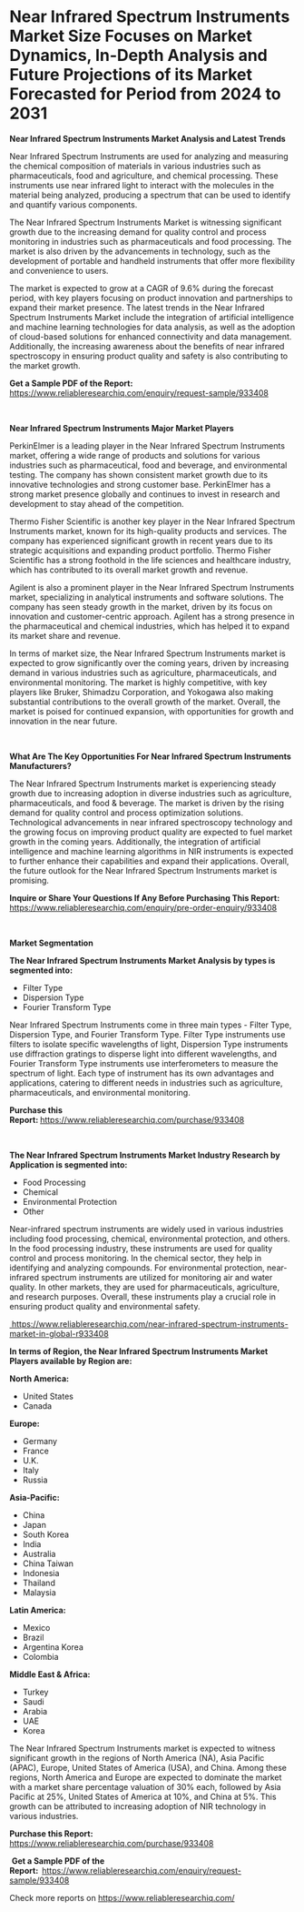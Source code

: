 <p><h1>Near Infrared Spectrum Instruments Market Size Focuses on Market Dynamics, In-Depth Analysis and Future Projections of its Market Forecasted for Period from 2024 to 2031</h1></p><p><strong>Near Infrared Spectrum Instruments Market Analysis and Latest Trends</strong></p>
<p><p>Near Infrared Spectrum Instruments are used for analyzing and measuring the chemical composition of materials in various industries such as pharmaceuticals, food and agriculture, and chemical processing. These instruments use near infrared light to interact with the molecules in the material being analyzed, producing a spectrum that can be used to identify and quantify various components.</p><p>The Near Infrared Spectrum Instruments Market is witnessing significant growth due to the increasing demand for quality control and process monitoring in industries such as pharmaceuticals and food processing. The market is also driven by the advancements in technology, such as the development of portable and handheld instruments that offer more flexibility and convenience to users. </p><p>The market is expected to grow at a CAGR of 9.6% during the forecast period, with key players focusing on product innovation and partnerships to expand their market presence. The latest trends in the Near Infrared Spectrum Instruments Market include the integration of artificial intelligence and machine learning technologies for data analysis, as well as the adoption of cloud-based solutions for enhanced connectivity and data management. Additionally, the increasing awareness about the benefits of near infrared spectroscopy in ensuring product quality and safety is also contributing to the market growth.</p></p>
<p><strong>Get a Sample PDF of the Report:&nbsp;</strong> <a href="https://www.reliableresearchiq.com/enquiry/request-sample/933408">https://www.reliableresearchiq.com/enquiry/request-sample/933408</a></p>
<p>&nbsp;</p>
<p><strong>Near Infrared Spectrum Instruments Major Market Players</strong></p>
<p><p>PerkinElmer is a leading player in the Near Infrared Spectrum Instruments market, offering a wide range of products and solutions for various industries such as pharmaceutical, food and beverage, and environmental testing. The company has shown consistent market growth due to its innovative technologies and strong customer base. PerkinElmer has a strong market presence globally and continues to invest in research and development to stay ahead of the competition.</p><p>Thermo Fisher Scientific is another key player in the Near Infrared Spectrum Instruments market, known for its high-quality products and services. The company has experienced significant growth in recent years due to its strategic acquisitions and expanding product portfolio. Thermo Fisher Scientific has a strong foothold in the life sciences and healthcare industry, which has contributed to its overall market growth and revenue.</p><p>Agilent is also a prominent player in the Near Infrared Spectrum Instruments market, specializing in analytical instruments and software solutions. The company has seen steady growth in the market, driven by its focus on innovation and customer-centric approach. Agilent has a strong presence in the pharmaceutical and chemical industries, which has helped it to expand its market share and revenue.</p><p>In terms of market size, the Near Infrared Spectrum Instruments market is expected to grow significantly over the coming years, driven by increasing demand in various industries such as agriculture, pharmaceuticals, and environmental monitoring. The market is highly competitive, with key players like Bruker, Shimadzu Corporation, and Yokogawa also making substantial contributions to the overall growth of the market. Overall, the market is poised for continued expansion, with opportunities for growth and innovation in the near future.</p></p>
<p>&nbsp;</p>
<p><strong>What Are The Key Opportunities For Near Infrared Spectrum Instruments Manufacturers?</strong></p>
<p><p>The Near Infrared Spectrum Instruments market is experiencing steady growth due to increasing adoption in diverse industries such as agriculture, pharmaceuticals, and food & beverage. The market is driven by the rising demand for quality control and process optimization solutions. Technological advancements in near infrared spectroscopy technology and the growing focus on improving product quality are expected to fuel market growth in the coming years. Additionally, the integration of artificial intelligence and machine learning algorithms in NIR instruments is expected to further enhance their capabilities and expand their applications. Overall, the future outlook for the Near Infrared Spectrum Instruments market is promising.</p></p>
<p><strong>Inquire or Share Your Questions If Any Before Purchasing This Report:</strong> <a href="https://www.reliableresearchiq.com/enquiry/pre-order-enquiry/933408">https://www.reliableresearchiq.com/enquiry/pre-order-enquiry/933408</a></p>
<p>&nbsp;</p>
<p><strong>Market Segmentation</strong></p>
<p><strong>The Near Infrared Spectrum Instruments Market Analysis by types is segmented into:</strong></p>
<p><ul><li>Filter Type</li><li>Dispersion Type</li><li>Fourier Transform Type</li></ul></p>
<p><p>Near Infrared Spectrum Instruments come in three main types - Filter Type, Dispersion Type, and Fourier Transform Type. Filter Type instruments use filters to isolate specific wavelengths of light, Dispersion Type instruments use diffraction gratings to disperse light into different wavelengths, and Fourier Transform Type instruments use interferometers to measure the spectrum of light. Each type of instrument has its own advantages and applications, catering to different needs in industries such as agriculture, pharmaceuticals, and environmental monitoring.</p></p>
<p><strong>Purchase this Report:&nbsp;</strong><a href="https://www.reliableresearchiq.com/purchase/933408">https://www.reliableresearchiq.com/purchase/933408</a></p>
<p>&nbsp;</p>
<p><strong>The Near Infrared Spectrum Instruments Market Industry Research by Application is segmented into:</strong></p>
<p><ul><li>Food Processing</li><li>Chemical</li><li>Environmental Protection</li><li>Other</li></ul></p>
<p><p>Near-infrared spectrum instruments are widely used in various industries including food processing, chemical, environmental protection, and others. In the food processing industry, these instruments are used for quality control and process monitoring. In the chemical sector, they help in identifying and analyzing compounds. For environmental protection, near-infrared spectrum instruments are utilized for monitoring air and water quality. In other markets, they are used for pharmaceuticals, agriculture, and research purposes. Overall, these instruments play a crucial role in ensuring product quality and environmental safety.</p></p>
<p><a href="https://www.reliableresearchiq.com/near-infrared-spectrum-instruments-market-in-global-r933408">&nbsp;https://www.reliableresearchiq.com/near-infrared-spectrum-instruments-market-in-global-r933408</a></p>
<p><strong>In terms of Region, the Near Infrared Spectrum Instruments Market Players available by Region are:</strong></p>
<p>
    <p> <strong> North America: </strong>
        <ul>
            <li>United States</li>
            <li>Canada</li>
        </ul>
        </p> 
    <p> <strong> Europe: </strong>
        <ul>
            <li>Germany</li>
            <li>France</li>
            <li>U.K.</li>
            <li>Italy</li>
            <li>Russia</li>
        </ul>
        </p> 
    <p> <strong> Asia-Pacific: </strong>
        <ul>
            <li>China</li>
            <li>Japan</li>
            <li>South Korea</li>
            <li>India</li>
            <li>Australia</li>
            <li>China Taiwan</li>
            <li>Indonesia</li>
            <li>Thailand</li>
            <li>Malaysia</li>
        </ul>
        </p> 
    <p> <strong> Latin America: </strong>
        <ul>
            <li>Mexico</li>
            <li>Brazil</li>
            <li>Argentina Korea</li>
            <li>Colombia</li>
        </ul>
        </p> 
    <p> <strong> Middle East & Africa: </strong>
        <ul>
            <li>Turkey</li>
            <li>Saudi</li>
            <li>Arabia</li>
            <li>UAE</li>
            <li>Korea</li>
        </ul>
    </p>
    </p>
<p><p>The Near Infrared Spectrum Instruments market is expected to witness significant growth in the regions of North America (NA), Asia Pacific (APAC), Europe, United States of America (USA), and China. Among these regions, North America and Europe are expected to dominate the market with a market share percentage valuation of 30% each, followed by Asia Pacific at 25%, United States of America at 10%, and China at 5%. This growth can be attributed to increasing adoption of NIR technology in various industries.</p></p>
<p><strong>Purchase this Report: </strong><a href="https://www.reliableresearchiq.com/purchase/933408">https://www.reliableresearchiq.com/purchase/933408</a></p>
<p>&nbsp;<strong>Get a Sample PDF of the Report:&nbsp;&nbsp;</strong><a href="https://www.reliableresearchiq.com/enquiry/request-sample/933408">https://www.reliableresearchiq.com/enquiry/request-sample/933408</a></p>
<p><strong></strong></p>
<p>Check more reports on <a href="https://www.reliableresearchiq.com/">https://www.reliableresearchiq.com/</a></p>